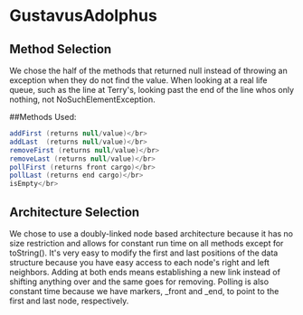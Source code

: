 # GustavusAdolphus

## Method Selection
We chose the half of the methods that returned null instead of throwing an exception when they do not find the value. When looking at a real life queue, such as the line at Terry's, looking past the end of the line whos only nothing, not NoSuchElementException. 

##Methods Used:</br>
```java
addFirst (returns null/value)</br>
addLast  (returns null/value)</br>
removeFirst (returns null/value)</br>
removeLast (returns null/value)</br>
pollFirst (returns front cargo)</br>
pollLast (returns end cargo)</br>
isEmpty</br>
```

## Architecture Selection
We chose to use a doubly-linked node based architecture because it has no size restriction and allows for constant run time on all methods except for toString(). It's very easy to modify the first and last positions of the data structure because you have easy access to each node's right and left neighbors. Adding at both ends means establishing a new link instead of shifting anything over and the same goes for removing. Polling is also constant time because we have markers, _front and _end, to point to the first and last node, respectively. 
